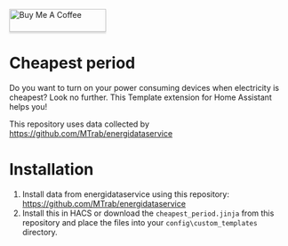 <a href="https://www.buymeacoffee.com/mortenmathiasen"><img src="https://www.buymeacoffee.com/assets/img/custom_images/orange_img.png" alt="Buy Me A Coffee" style="height: 41px !important;width: 174px !important;box-shadow: 0px 3px 2px 0px rgba(190, 190, 190, 0.5) !important;-webkit-box-shadow: 0px 3px 2px 0px rgba(190, 190, 190, 0.5) !important;" ></a>


# Cheapest period

Do you want to turn on your power consuming devices when electricity is cheapest?  Look no further.  This Template extension for Home Assistant helps you!

This repository uses data collected by <a href="https://github.com/MTrab/energidataservice">https://github.com/MTrab/energidataservice</a>


# Installation

1) Install data from energidataservice using this repository: <a href="https://github.com/MTrab/energidataservice">https://github.com/MTrab/energidataservice</a>
2) Install this in HACS or download the `cheapest_period.jinja` from this repository and place the files into your `config\custom_templates` directory.

